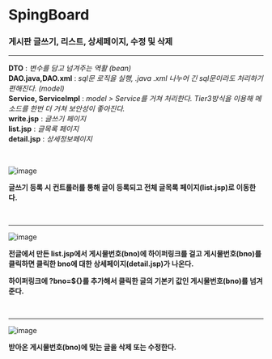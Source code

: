# SpingBoard

<h3>게시판 글쓰기, 리스트, 상세페이지, 수정 및 삭제</h3>
<hr>
<p><b>DTO</b> : <i>변수를 담고 넘겨주는 역활 (bean)</i> <br>
<b>DAO.java,DAO.xml</b> : <i>sql문 로직을 실행, .java .xml 나누어 긴 sql문이라도 처리하기 편해진다. (model)</i><br>
<b>Service, ServiceImpl</b> : <i>model > Service를 거쳐 처리한다. Tier3방식을 이용해 메소드를 한번 더 거쳐 보안성이 좋아진다.</i><br>
<b>write.jsp</b> :<i> 글쓰기 페이지</i><br>
<b>list.jsp</b> : <i>글목록 페이지</i><br>
  <b>detail.jsp</b> :<i> 상세정보페이지</i><br></p>


<br>

![image](https://user-images.githubusercontent.com/71121027/100572833-cf4c1180-3319-11eb-9c2b-6bc12d53990d.png)

<b>글쓰기 등록 시 컨트롤러를 통해 글이 등록되고 전체 글목록 페이지(list.jsp)로 이동한다.</b>

<br>

<hr>

![image](https://user-images.githubusercontent.com/71121027/100572951-14704380-331a-11eb-9731-03d37f05f53b.png)

<b>전글에서 만든 list.jsp에서 게시물번호(bno)에 하이퍼링크를 걸고 게시물번호(bno)를 클릭하면 클릭한 bno에 대한 상세페이지(detail.jsp)가 나온다.</b>

<b>하이퍼링크에 ?bno=${}를 추가해서 클릭한 글의 기본키 값인 게시물번호(bno)를 넘겨준다.</b>

<br>

<hr>

![image](https://user-images.githubusercontent.com/71121027/100572979-24882300-331a-11eb-9f97-8b3d6527c193.png)

<b>받아온 게시물번호(bno)에 맞는 글을 삭제 또는 수정한다.</b>
